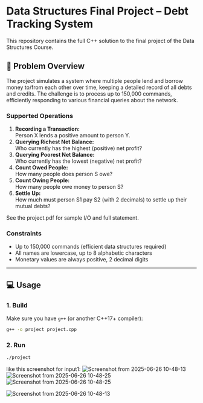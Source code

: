 # Data Structures Final Project – Debt Tracking System

This repository contains the full C++ solution to the final project of the Data Structures Course.

## 🚩 Problem Overview

The project simulates a system where multiple people lend and borrow money to/from each other over time, keeping a detailed record of all debts and credits. The challenge is to process up to 150,000 commands, efficiently responding to various financial queries about the network.

### Supported Operations

1. **Recording a Transaction:**  
   Person X lends a positive amount to person Y.
2. **Querying Richest Net Balance:**  
   Who currently has the highest (positive) net profit?
3. **Querying Poorest Net Balance:**  
   Who currently has the lowest (negative) net profit?
4. **Count Owed People:**  
   How many people does person S owe?
5. **Count Owing People:**  
   How many people owe money to person S?
6. **Settle Up:**  
   How much must person S1 pay S2 (with 2 decimals) to settle up their mutual debts?

See the project.pdf for sample I/O and full statement.

### Constraints

- Up to 150,000 commands (efficient data structures required)
- All names are lowercase, up to 8 alphabetic characters
- Monetary values are always positive, 2 decimal digits

---

## 💻 Usage

### 1. Build

Make sure you have `g++` (or another C++17+ compiler):

```bash
g++ -o project project.cpp
```

### 2. Run
```bash
./project
```
like this screenshot for input1:
![Screenshot from 2025-06-26 10-48-13](https://github.com/user-attachments/assets/d669217f-4778-42da-9012-a2fbfa1ebeb1)
![Screenshot from 2025-06-26 10-48-25](https://github.com/user-attachments/assets/4f75bd0d-52c7-4b7d-8c42-4dc2be520044)
![Screenshot from 2025-06-26 10-48-25](https://github.com/user-attachments/assets/4f75bd0d-52c7-4b7d-8c42-4dc2be520044)

![Screenshot from 2025-06-26 10-48-13](https://github.com/user-attachments/assets/d669217f-4778-42da-9012-a2fbfa1ebeb1)


